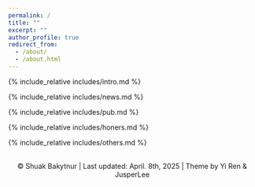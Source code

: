 ```yaml
---
permalink: /
title: ""
excerpt: ""
author_profile: true
redirect_from: 
  - /about/
  - /about.html
---
```


<span class='anchor' id='about-me'></span>
{% include_relative includes/intro.md %}

{% include_relative includes/news.md %}

{% include_relative includes/pub.md %}

{% include_relative includes/honers.md %}

{% include_relative includes/others.md %}

<center>
<script type="text/javascript" id="clustrmaps" src="//clustrmaps.com/map_v2.js?d=7lDj_JH5NuL-OvhCXJ4sXJeVfyN1tWtM759_poGnO8g&cl=ffffff&w=a"></script>
    <br> &copy; Shuak Bakytnur | Last updated: April. 8th, 2025 | Theme by Yi Ren & JusperLee
</center>
